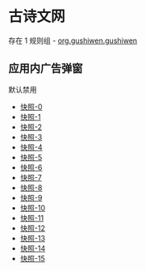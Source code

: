 # 古诗文网

存在 1 规则组 - [org.gushiwen.gushiwen](/src/apps/org.gushiwen.gushiwen.ts)

## 应用内广告弹窗

默认禁用

- [快照-0](https://i.gkd.li/import/12813618)
- [快照-1](https://i.gkd.li/import/12903835)
- [快照-2](https://i.gkd.li/import/12903885)
- [快照-3](https://i.gkd.li/import/12876077)
- [快照-4](https://i.gkd.li/import/13059294)
- [快照-5](https://i.gkd.li/import/12837225)
- [快照-6](https://i.gkd.li/import/12876086)
- [快照-7](https://i.gkd.li/import/12876067)
- [快照-8](https://i.gkd.li/import/12837225)
- [快照-9](https://i.gkd.li/import/12912911)
- [快照-10](https://i.gkd.li/import/13171930)
- [快照-11](https://i.gkd.li/import/13266879)
- [快照-12](https://i.gkd.li/import/12813638)
- [快照-13](https://i.gkd.li/import/13111042)
- [快照-14](https://i.gkd.li/import/12837229)
- [快照-15](https://i.gkd.li/import/13111057)

